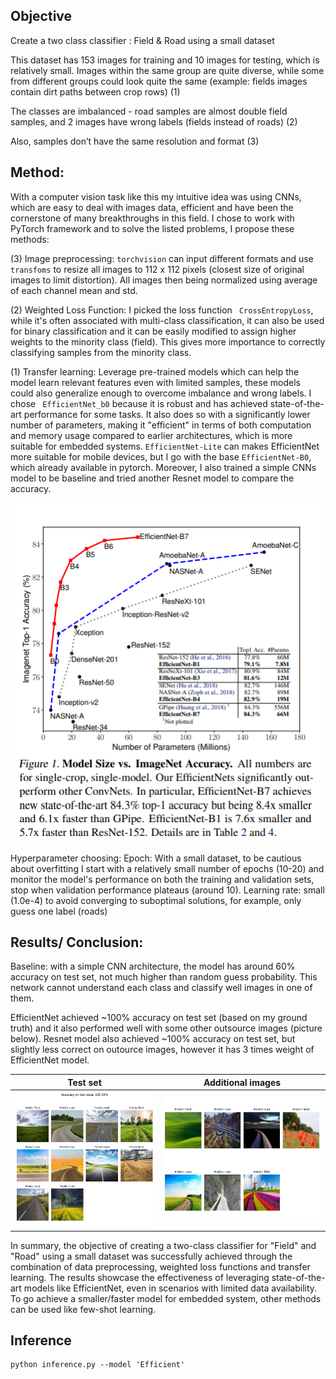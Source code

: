 ## Objective
Create a two class classifier : Field & Road using a small dataset 

This dataset has 153 images for training and 10 images for testing, which is relatively small. Images within the same group are quite diverse, while some from different groups could look quite the same (example: fields images contain dirt paths between crop rows) (1)

The classes are imbalanced - road samples are almost double field samples, and 2 images have wrong labels (fields instead of roads) (2)

Also, samples don’t have the same resolution and format (3)

## Method:
With a computer vision task like this my intuitive idea was using CNNs, which are easy to deal with images data, efficient and have been the cornerstone of many breakthroughs in this field. I chose to work with PyTorch framework and to solve the listed problems, I propose these methods:

(3) Image preprocessing: `torchvision` can input different formats and use `transfoms` to resize all images to 112 x 112 pixels (closest size of original images to limit  distortion). All images then being normalized using average of each channel mean and std. 

(2) Weighted Loss Function: I picked the loss function ` CrossEntropyLoss`, while it's often associated with multi-class classification, it can also be used for binary classification and it can be easily modified to assign higher weights to the minority class (field). This gives more importance to correctly classifying samples from the minority class.

(1)  Transfer learning: Leverage pre-trained models which can help the model learn relevant features even with limited samples, these models could also generalize enough to overcome imbalance and wrong labels. I chose ` EfficientNet_b0` because it is robust and has achieved state-of-the-art performance for some tasks. It also does so with a significantly lower number of parameters, making it "efficient" in terms of both computation and memory usage compared to earlier architectures, which is more suitable for embedded systems. `EfficientNet-Lite` can makes EfficientNet more suitable for mobile devices, but I go with the base `EfficientNet-B0`, which already available in pytorch. Moreover, I also trained a simple CNNs model to be baseline and tried another Resnet model to compare the accuracy. 

![plot](./output/compare.png)

Hyperparameter choosing: Epoch: With a small dataset, to be cautious about overfitting I start with a relatively small number of epochs (10-20) and monitor the model's performance on both the training and validation sets, stop when validation performance plateaus (around 10). Learning rate: small (1.0e-4) to avoid converging to suboptimal solutions, for example, only guess one label (roads) 

## Results/ Conclusion:
Baseline: with a simple CNN architecture, the model has around 60% accuracy on test set, not much higher than random guess probability. This network cannot understand each class and classify well images in one of them.

EfficientNet achieved ~100% accuracy on test set (based on my ground truth) and it also performed well with some other outsource images (picture below). Resnet model also achieved ~100% accuracy on test set, but slightly less correct on outource images, however it has 3 times weight of EfficientNet model. 

Test set                   |  Additional images
:-------------------------:|:-------------------------:
![](./output/test_efficientnet.png)  |  ![](./output/add_efficientnet.png)

In summary, the objective of creating a two-class classifier for "Field" and "Road" using a small dataset was successfully achieved through the combination of data preprocessing, weighted loss functions and transfer learning. The results showcase the effectiveness of leveraging state-of-the-art models like EfficientNet, even in scenarios with limited data availability. To go achieve a smaller/faster model for embedded system, other methods can be used like few-shot learning. 

## Inference 
```
python inference.py --model 'Efficient'
```

